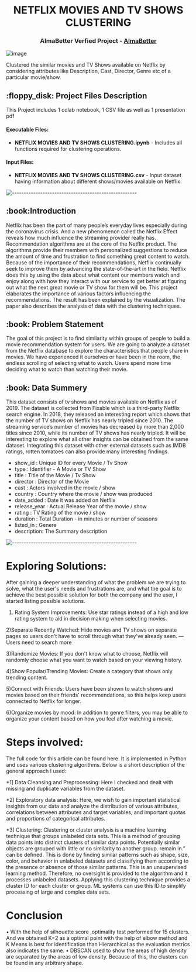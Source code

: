 
<h1 align="center"> NETFLIX MOVIES AND TV SHOWS CLUSTERING </h1>
<h3 align="center"> AlmaBetter Verfied Project - <a href="https://www.almabetter.com/"> AlmaBetter </a> </h5>

<p align="center"> 


![image](https://user-images.githubusercontent.com/114068950/212829142-de9e1318-4566-4b1f-939c-924b3f4c4dc9.png)



</p>

<p> Clustered the similar movies and TV Shows available on Netflix by considering attributes like Description, Cast, Director, Genre etc of a particular movie/show.</p>

<h2> :floppy_disk: Project Files Description</h2>

<p>This Project includes 1 colab notebook, 1 CSV file as well as 1 presentation pdf</p>
<h4>Executable Files:</h4>
<ul>
  <li><b>NETFLIX MOVIES AND TV SHOWS CLUSTERING.ipynb</b> - Includes all functions required for clustering operations.</li>
</ul>

<h4>Input Files:</h4>
<ul>
  <li><b>NETFLIX MOVIES AND TV SHOWS CLUSTERING.csv</b> - Input dataset having information about different shows/movies available on Netflix.</li>
</ul>


![-----------------------------------------------------](https://raw.githubusercontent.com/andreasbm/readme/master/assets/lines/rainbow.png)

<h2> :book:Introduction</h2>
Netflix has been the part of many people’s everyday lives especially during the coronavirus crisis. And a new phenomenon called the Netflix Effect reveals how much influence the streaming provider really has.  Recommendation algorithms are at the core of the Netflix product. The algorithms provide their members with personalized suggestions to reduce the amount of time and frustration to find something great content to watch. Because of the importance of their recommendations, Netflix continually seek to improve them by advancing the state-of-the-art in the field. Netflix does this by using the data about what content our members watch and enjoy along with how they interact with our service to get better at figuring out what the next great movie or TV show for them will be.
	This project elaborates the importance of various factors influencing the recommendations. The result has been explained by the visualization. The paper also describes the analysis of data with the clustering techniques.


<h2> :book: Problem Statement</h2>
The goal of this project is to find similarity within groups of people to build a movie recommendation system for users. We are going to analyze a dataset from the Netflix database to explore the characteristics that people share in movies. We have experienced it ourselves or have been in the room, the endless scrolling of selecting what to watch.  Users spend more time deciding what to watch than watching their movie.

<h2> :book: Data Summery</h2>
This dataset consists of tv shows and movies available on Netflix as of 2019. The dataset is collected from Fixable which is a third-party Netflix search engine.
In 2018, they released an interesting report which shows that the number of TV shows on Netflix has nearly tripled since 2010. The streaming service’s number of movies has decreased by more than 2,000 titles since 2010, while its number of TV shows has nearly tripled. It will be interesting to explore what all other insights can be obtained from the same dataset.
Integrating this dataset with other external datasets such as IMDB ratings, rotten tomatoes can also provide many interesting findings.

* show_id : Unique ID for every Movie / Tv Show
* type : Identifier - A Movie or TV Show
* title : Title of the Movie / Tv Show 
* director : Director of the Movie
* cast : Actors involved in the movie / show
* country : Country where the movie / show was produced
* date_added : Date it was added on Netflix
* release_year : Actual Release Year of the movie / show
* rating : TV Rating of the movie / show
* duration : Total Duration - in minutes or number of seasons
* listed_in : Genere
* description: The Summary description

![-----------------------------------------------------](https://raw.githubusercontent.com/andreasbm/readme/master/assets/lines/rainbow.png)


# Exploring Solutions:
After gaining a deeper understanding of what the problem we are trying to solve, what the user's needs and frustrations are, and what the goal is to achieve the best possible solution for both the company and the user, I started listing possible solutions. 

1) Rating System Improvements: Use star ratings instead of a high and low rating system to aid in decision making when selecting movies.

2)Separate Recently Watched: Hide movies and TV shows on separate pages so users don't have to scroll through what they've already seen. — Users need to search more

3)Randomize Movies: If you don't know what to choose, Netflix will randomly choose what you want to watch based on your viewing history.

4)Show Popular/Trending Movies: Create a category that shows only trending content.

5)Connect with Friends: Users have been shown to watch shows and movies based on their friends' recommendations, so this helps keep users connected to Netflix for longer.

6)Organize movies by mood: In addition to genre filters, you may be able to organize your content based on how you feel after watching a movie.

# Steps involved:
The full code for this article can be found here. It is implemented in Python and uses various clustering algorithms. Below is a short description of the general approach I used:

*1] Data Cleansing and Preprocessing: 
Here I checked and dealt with missing and duplicate variables from the dataset.

*2] Exploratory data analysis: 
Here, we wish to gain important statistical insights from our data and analyze the distribution of various attributes, correlations between attributes and target variables, and important quotas and proportions of categorical attributes.

*3] Clustering: 
Clustering or cluster analysis is a machine learning technique that groups unlabeled data sets. This is a method of grouping data points into distinct clusters of similar data points. Potentially similar objects are grouped with little or no similarity to another group. remain in.” can be defined. This is done by finding similar patterns such as shape, size, color, and behavior in unlabeled datasets and classifying them according to the presence or absence of those similar patterns. This is an unsupervised learning method. Therefore, no oversight is provided to the algorithm and it processes unlabeled datasets. Applying this clustering technique provides a cluster ID for each cluster or group. ML systems can use this ID to simplify processing of large and complex data sets.
# Conclusion

•	With the help of silhouette score ,optimality test performed for 15 clusters. And we obtained K=2 as a optimal point with the help of elbow method and K Means is best for identification than Hierarchical as the evaluation metrics also indicates the same.
•	DBSCAN used to show the areas of high density are separated by the areas of low density. Because of this, the clusters can be found in any arbitrary shape.

